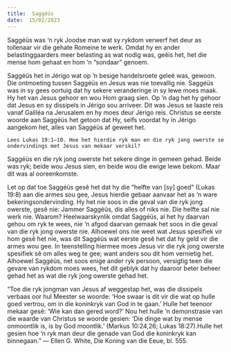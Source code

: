 ```yaml
---
title:  Saggéüs
date:  15/02/2023
---
```


Saggéüs was ‘n ryk Joodse man wat sy rykdom verwerf het deur as tollenaar vir die gehate Romeine te werk.  Omdat hy en ander belastinggaarders meer belasting as wat nodig was, geëis het, het die mense hom gehaat en hom ‘n “sondaar” genoem.

Saggéüs het in Jérigo wat op ‘n besige handelsroete geleë was, gewoon. Die ontmoeting tussen Saggéüs en Jesus was nie toevallig nie. Saggéüs was in sy gees oortuig dat hy sekere veranderinge in sy lewe moes maak. Hy het van Jesus gehoor en wou Hom graag sien. Op ‘n dag het hy gehoor dat Jesus en sy dissipels in Jérigo sou arriveer. Dit was Jesus se laaste reis vanaf Galiléa na Jerusalem en hy moes deur Jérigo reis. Christus se eerste woorde aan Saggéüs het getoon dat Hy, selfs voordat hy in Jérigo aangekom het, alles van Saggéüs af geweet het.

`Lees Lukas 19:1–10. Hoe het hierdie ryk man en die ryk jong owerste se ondervindings met Jesus van mekaar verskil?`

Saggéüs en die ryk jong owerste het sekere dinge in gemeen gehad.  Beide was ryk; beide wou Jesus sien, en beide wou die ewige lewe bekom. Maar dit was al ooreenkomste.

Let op dat toe Saggéüs gesê het dat hy die “helfte van [sy] goed” (Lukas 19:8) aan die armes sou gee, Jesus hierdie gebaar aanvaar het as ‘n ware bekeringsondervinding. Hy het nie soos in die geval van die ryk jong owerste, gesê nie: Jammer Saggéüs, dis alles of niks nie. Die helfte sal nie werk nie. Waarom? Heelwaarskynlik omdat Saggéüs, al het hy daarvan gehou om ryk te wees, nie ‘n afgod daarvan gemaak het soos in die geval van die ryk jong owerste nie. Alhoewel ons nie weet wat Jesus spesifiek vir hom gesê het nie, was dit Saggéüs wat eerste gesê het dat hy geld vir die armes wou gee. In teenstelling hiermee moes Jesus vir die ryk jong owerste spesifiek sê om alles weg te gee; want anders sou dit hom vernietig het. Alhoewel Saggéüs, net soos enige ander ryk persoon, versigtig teen die gevare van rykdom moes wees, het dit geblyk dat hy daaroor beter beheer gehad het as wat die ryk jong owerste gehad het.

“Toe die ryk jongman van Jesus af weggestap het, was die dissipels verbaas oor hul Meester se woorde: ‘Hoe swaar is dit vir die wat op hulle goed vertrou, om in die koninkryk van God in te gaan.’  Hulle het teenoor mekaar gesê: ‘Wie kan dan gered word?’  Nou het hulle ‘n demonstrasie van die waarde van Christus se woorde gesien: ‘Die dinge wat by mense onmoontlik is, is by God moontlik.’ (Markus 10:24,26; Lukas 18:27).Hulle het gesien hoe ‘n ryk man deur die genade van God die koninkryk kan binnegaan.” — Ellen G. White, Die Koning van die Eeue, bl. 555.